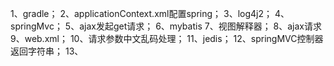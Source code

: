 1、gradle；
2、applicationContext.xml配置spring；
3、log4j2；
4、springMvc；
5、ajax发起get请求；
6、mybatis
7、视图解释器；
8、ajax请求
9、web.xml；
10、请求参数中文乱码处理；
11、jedis；
12、springMVC控制器返回字符串；
13、
